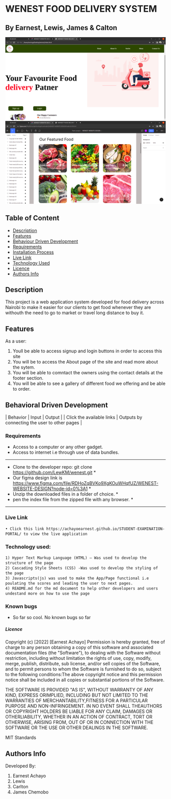 # WENEST FOOD DELIVERY SYSTEM

## By Earnest, Lewis, James & Calton

 ![image](./assets/images/wenest%20screenshot.png)
 ![image](./assets/images/wenest%20screenshotbdddd%20(copy).png)
 

## Table of Content

- [Description](#description)
- [Features](#features)
- [Behaviour Driven Development](#Behaviour-Driven-Development)
- [Requirements](#requirements)
- [Installation Process](#installation-Process)
- [Live Link](#Live-Link)
- [Technology Used](#technology-Used)
- [Licence](#licence)
- [Authors Info](#Authors-Info)

## Description
<p> This project is a web application system developed for food delivery across Nairobi to make it easier for our clients to get food whenever they are withouth the need to go to market or travel long distance to buy it. </p>
<p>


## Features
As a user:
1. Youll be able to access signup and login buttons in order to access this site 
2. You will be to access the About page of the site and read more about the sytem.
3. You will be able to comntact the owners using the contact details at the footer section.
4. You will be able to see a gallery of different food we offering and be able to order.


## Behavioral Driven Development
| Behavior | Input | Output |
| Click the available links | Outputs by connecting the user to other pages |

### Requirements
* Access to a computer or any other gadget.
* Access to internet i.e through use of data bundles.

*********************************************************************************************************************************
* Clone to the developer repo: git clone  https://github.com/LewKM/wenest.git                                                   *  
* Our figma design link is https://www.figma.com/file/RDHoZqBVKo9XgKOuWHqfUZ/WENEST-WEBSITE-DESIGN?node-id=0%3A1                *
* Unzip the downloaded files in a folder of choice.                                                                             *
* pen the index file from the zipped file with any browser.                                                                     *
*********************************************************************************************************************************
### Live Link
    • Click this link https://achayoearnest.github.io/STUDENT-EXAMINATION-PORTAL/ to view the live application

### Technology used: 
    1) Hyper Text Markup Language (HTML) – Was used to develop the structure of the page
    2) Cascading Style Sheets (CSS) -Was used to develop the styling of the page
    3) Javascripts(js) was used to make the App/Page functional i.e poulating the scores and leading the user to next pages.
    4) README.md for the md document to help other developers and users undestand more on how to use the page

### Known bugs
- So far so cool. No known bugs so far

##### Licence

Copyright (c) [2022] [Earnest Achayo]
Permission is hereby granted, free of charge to any person obtaining a copy of this software and associated documentation files (the "Software"), to dealing with the Software without restriction, including without limitation the rights of use, copy, modify, merge, publish, distribute, sub license, and/or sell copies of the Software, and to permit persons to whom the Software is furnished to do so, subject to the following conditions:The above copyright notice and this permission notice shall be included in all copies or substantial portions of the Software.

THE SOFTWARE IS PROVIDED "AS IS", WITHOUT WARRANTY OF ANY KIND, EXPRESS ORIMPLIED, INCLUDING BUT NOT LIMITED TO THE WARRANTIES OF MERCHANTABILITY,FITNESS FOR A PARTICULAR PURPOSE AND NON-INFRINGEMENT. IN NO EVENT SHALL THEAUTHORS OR COPYRIGHT HOLDERS BE LIABLE FOR ANY CLAIM, DAMAGES OR OTHERLIABILITY, WHETHER IN AN ACTION OF CONTRACT, TORT OR OTHERWISE, ARISING FROM, OUT OF OR IN CONNECTION WITH THE SOFTWARE OR THE USE OR OTHER DEALINGS IN THE SOFTWARE.

MIT Standards

## Authors Info

Developed By:
1. Earnest Achayo
2. Lewis
3. Carlton
4. James Chemobo
